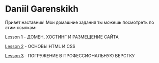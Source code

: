 

# Daniil Garenskikh

Привет наставник!
Мои домашние задания ты можешь посмотреть по этим ссылкам:


[Lesson 1](https://ghostik007.github.io/WAYUP/lesson-0/) - ДОМЕН, ХОСТИНГ И РАЗМЕЩЕНИЕ САЙТА


[Lesson 2](https://ghostik007.github.io/WAYUP/lesson-2/) - ОСНОВЫ HTML И CSS


[Lesson 3](https://ghostik007.github.io/WAYUP/Lesson-3/) - ПОГРУЖЕНИЕ В ПРОФЕССИОНАЛЬНУЮ ВЕРСТКУ